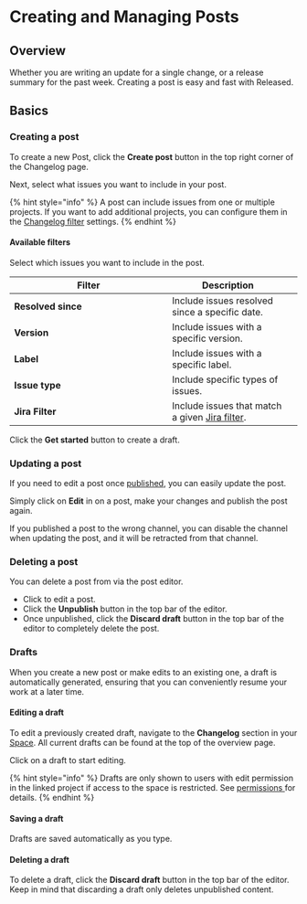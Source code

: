 # Creating and Managing Posts

## Overview

Whether you are writing an update for a single change, or a release summary for the past week. Creating a post is easy and fast with Released.&#x20;

## Basics

### Creating a post

To create a new Post, click the **Create post** button in the top right corner of the Changelog page.

Next, select what issues you want to include in your post.&#x20;

{% hint style="info" %}
A post can include issues from one or multiple projects. If you want to add additional projects, you can configure them in the [Changelog filter](../settings/changelog-filter.md) settings.
{% endhint %}

#### Available filters

Select which issues you want to include in the post.&#x20;

<table><thead><tr><th width="260.5">Filter</th><th>Description</th><th data-hidden></th></tr></thead><tbody><tr><td><strong>Resolved since</strong> </td><td>Include issues resolved since a specific date.</td><td></td></tr><tr><td><strong>Version</strong></td><td>Include issues with a specific version. </td><td></td></tr><tr><td><strong>Label</strong></td><td>Include issues with a specific label.</td><td></td></tr><tr><td><strong>Issue type</strong></td><td>Include specific types of issues.</td><td></td></tr><tr><td><strong>Jira Filter</strong></td><td>Include issues that match a given <a href="https://support.atlassian.com/jira-software-cloud/docs/save-your-search-as-a-filter/">Jira filter</a>.  </td><td></td></tr></tbody></table>

Click the **Get started** button to create a draft. &#x20;

### Updating a post

If you need to edit a post once [published](publishing.md), you can easily update the post.&#x20;

Simply click on **Edit** in on a post, make your changes and publish the post again.&#x20;

If you published a post to the wrong channel, you can disable the channel when updating the post, and it will be retracted from that channel.&#x20;

### Deleting a post

You can delete a post from via the post editor.&#x20;

* Click to edit a post.
* Click the **Unpublish** button in the top bar of the editor.
* Once unpublished, click the **Discard draft** button in the top bar of the editor to completely delete the post.&#x20;

### Drafts

When you create a new post or make edits to an existing one, a draft is automatically generated, ensuring that you can conveniently resume your work at a later time.

#### Editing a draft

To edit a previously created draft, navigate to the **Changelog** section in your [Space](../portals.md). All current drafts can be found at the top of the overview page.&#x20;

Click on a draft to start editing.&#x20;

{% hint style="info" %}
Drafts are only shown to users with edit permission in the linked project if access to the space is restricted. See [permissions ](../settings/permissions.md)for details.
{% endhint %}

#### Saving a draft

Drafts are saved automatically as you type.&#x20;

#### Deleting a draft

To delete a draft, click the **Discard draft** button in the top bar of the editor. Keep in mind that discarding a draft only deletes unpublished content.

